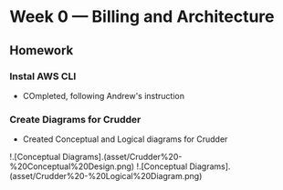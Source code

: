 # Week 0 — Billing and Architecture

## Homework

### Instal AWS CLI
- COmpleted, following Andrew's instruction

### Create Diagrams for Crudder
- Created Conceptual and Logical diagrams for Crudder

!.[Conceptual Diagrams].(asset/Crudder%20-%20Conceptual%20Design.png)
!.[Conceptual Diagrams].(asset/Crudder%20-%20Logical%20Diagram.png)
